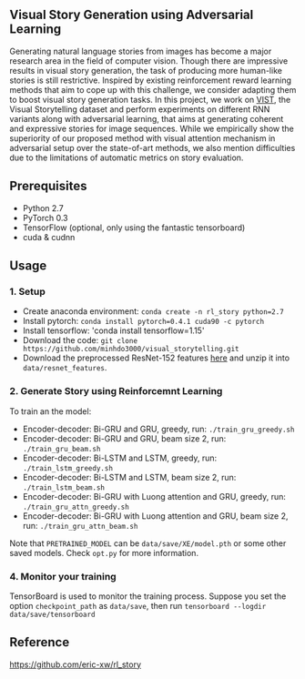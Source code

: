 ## Visual Story Generation  using Adversarial Learning
Generating natural language stories from images has become a major research area in the field of computer vision. Though there are impressive results in visual story generation, the task of producing more human-like stories is still restrictive. Inspired by existing reinforcement reward learning methods that aim to cope up with this challenge, we consider adapting them to boost visual story generation tasks. In this project, we work on [VIST](https://vist-rl_story.s3.amazonaws.com/resnet_features.zip), the Visual Storytelling dataset and perform experiments on different RNN variants along with adversarial learning, that aims at generating coherent and expressive stories for image sequences. While we empirically show the superiority of our proposed method with visual attention mechanism in adversarial setup over the state-of-art methods, we also mention difficulties due to the limitations of automatic metrics on story evaluation. 

## Prerequisites 
- Python 2.7
- PyTorch 0.3
- TensorFlow (optional, only using the fantastic tensorboard)
- cuda & cudnn

## Usage
### 1. Setup
- Create anaconda environment: `conda create -n rl_story python=2.7`
- Install pytorch: `conda install pytorch=0.4.1 cuda90 -c pytorch`
- Install tensorflow: 'conda install tensorflow=1.15'
- Download the code: `git clone https://github.com/minhdo3000/visual_storytelling.git`
- Download the preprocessed ResNet-152 features [here](https://vist-rl_story.s3.amazonaws.com/resnet_features.zip) and unzip it into `data/resnet_features`.

### 2. Generate Story using Reinforcemnt Learning
To train an the model:
- Encoder-decoder: Bi-GRU and GRU, greedy, run: `./train_gru_greedy.sh`
- Encoder-decoder: Bi-GRU and GRU, beam size 2, run: `./train_gru_beam.sh`
- Encoder-decoder: Bi-LSTM and LSTM, greedy, run: `./train_lstm_greedy.sh`
- Encoder-decoder: Bi-LSTM and LSTM, beam size 2, run: `./train_lstm_beam.sh`
- Encoder-decoder: Bi-GRU with Luong attention and GRU, greedy, run: `./train_gru_attn_greedy.sh`
- Encoder-decoder: Bi-GRU with Luong attention and GRU, beam size 2,  run: `./train_gru_attn_beam.sh`

Note that `PRETRAINED_MODEL` can be `data/save/XE/model.pth` or some other saved models. 
Check `opt.py` for more information.

### 4. Monitor your training
TensorBoard is used to monitor the training process. Suppose you set the option `checkpoint_path` as `data/save`, then run
`tensorboard --logdir data/save/tensorboard`

## Reference

https://github.com/eric-xw/rl_story

